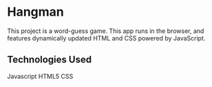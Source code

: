 # Hangman
This project is a word-guess game. This app runs in the browser, and features dynamically updated HTML and CSS powered by JavaScript.

## Technologies Used
Javascript
HTML5
CSS
